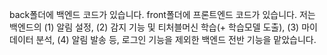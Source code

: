 back폴더에 백엔드 코드가 있습니다.
front폴더에 프론트엔드 코드가 있습니다.
저는 백엔드의 (1) 알림 설정, (2) 감지 기능 및 티처블머신 학습(+ 학습모델 도출), (3) 마이데이터 분석, (4) 알림 발송 등, 로그인 기능을 제외한 백엔드 전반 기능을 맡았습니다.
